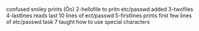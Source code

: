 confused smiley prints (Ôo)
2-hellofile to pritn etc/passwd
added 3-twofiles
4-lastlines reads last 10 lines of ect/passwd
5-firstlines prints first few lines of etc/passwd
task 7 taught how to use special characters
